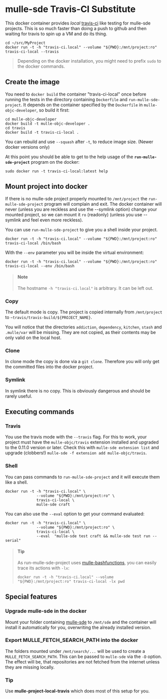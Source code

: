 # mulle-sde Travis-CI Substitute

This docker container provides *local* [travis-ci](//travis-ci.org) like
testing for mulle-sde projects.
This is so much faster than doing a push to github and then waiting for travis
to spin up a VM and do its thing.


``` console
cd ~/src/MyProject
docker run -t -h "travis-ci.local" --volume "${PWD}:/mnt/project:ro" travis-ci-local --travis
```

> Depending on the docker installation, you might need to prefix `sudo` to
the docker commands.


## Create the image

You need to `docker build` the container "travis-ci-local" once before
running the tests in the directory containing `Dockerfile` and
`run-mulle-sde-project`. It depends on the container specified by the
`Dockerfile` in  `mulle-objc-developer`, so build it first:

```
cd mulle-objc-developer
docker build -t mulle-objc-developer .
cd travis
docker build -t travis-ci-local .
```

You can rebuild and use `--squash` after `-t`, to reduce image size.
(Newer docker versions only)

At this point you should be able to get to the help usage of the
**`run-mulle-sde-project`** program on the docker:

```
sudo docker run -t travis-ci-local:latest help
```

## Mount project into docker

If there is no mulle-sde project properly mounted to `/mnt/project`
the `run-mulle-sde-project` program will complain and exit.
The docker container will never (unless you are reckless and use the --symlink
option) change your mounted project, so we can mount it `ro` (readonly)
(unless you use --symlink and feel even more reckless).

You can use `run-mulle-sde-project` to give you a shell inside your project.

```
docker run -t -h "travis-ci.local" --volume "${PWD}:/mnt/project:ro" travis-ci-local /bin/bash
```

With the `--env` parameter you will be inside the virtual environment:

```
docker run -t -h "travis-ci.local" --volume "${PWD}:/mnt/project:ro" travis-ci-local --env /bin/bash
```

> ####  Note
>
> The hostname `-h "travis-ci.local"`  is arbitrary. It can be left out.
>

### Copy

The default mode is copy. The project is copied internally from `/mnt/project`
to `~travis/travis-build/${PROJECT_NAME}`.

You will notice that the directories `addiction`, `dependency`, `kitchen`,
`stash` and `.mulle/var` will be missing. They are not copied, as their
contents may be only valid on the local host.


### Clone

In clone mode the copy is done via a `git clone`. Therefore you will only
get the committed files into the docker project.


### Symlink

In symlink there is no copy. This is obviously dangerous and should be
rarely useful.


## Executing commands

### Travis

You use the travis mode with the `--travis` flag. For this to work, your
project must have the `mulle-objc/travis` extension installed and upgraded
to the 0.11.0 version or later. Check this with `mulle-sde extension list`
and upgrade (clobbers!) `mulle-sde -f extension add mulle-objc/travis`.


### Shell

You can pass commands to `run-mulle-sde-project` and it will execute them
like a shell.

```
docker run -t -h "travis-ci.local" \
              --volume "${PWD}:/mnt/project:ro" \
              travis-ci-local \
              mulle-sde craft
```

You can also use the `--eval` option to get your command evaluated:

```
docker run -t -h "travis-ci.local" \
              --volume "${PWD}:/mnt/project:ro" \
              travis-ci-local \
              --eval  "mulle-sde test craft && mulle-sde test run --serial"
```



> #### Tip
>
> As run-mulle-sde-project uses [mulle-bashfunctions](//github.com/mulle-nat/mulle-bashfunctions),
> you can easily trace its actions with `-lx`:
>
> ```
> docker run -t -h "travis-ci.local" --volume "${PWD}:/mnt/project:ro" travis-ci-local -lx pwd
> ```

## Special features


### Upgrade mulle-sde in the docker

Mount your folder containing [mulle-sde](/github-com/mulle-sde) to `/mnt/sde`
and the container will install it automatically for you, overwriting the
already installed version.

### Export MULLE_FETCH_SEARCH_PATH into the docker

The folders mounted under `/mnt/search/...` will be used to create a
`MULLE_FETCH_SEARCH_PATH`. This can be passed to `mulle-sde` via the `-D`
option. The effect will be, that repositories are not fetched from the internet
unless they are missing locally.

### Tip

Use **mulle-project-local-travis** which does most of this setup for you.


